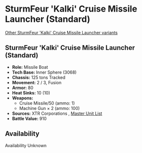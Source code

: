 # SturmFeur 'Kalki' Cruise Missile Launcher (Standard) 

[Other SturmFeur 'Kalki' Cruise Missile Launcher variants](../sturmfeur_kalki_cruise_missile_launcher.md) 

## SturmFeur 'Kalki' Cruise Missile Launcher (Standard) 

- **Role:** Missile Boat 
- **Tech Base:** Inner Sphere (3068) 
- **Chassis:** 125 tons Tracked 
- **Movement:** 2 / 3, Fusion 
- **Armor:** 80 
- **Heat Sinks:** 10 (10) 
- **Weapons:** 
  - Cruise Missile/50 (ammo: 1) 
  - Machine Gun × 2 (ammo: 100) 
- **Sources:** XTR Corporations , [Master Unit List](http://masterunitlist.info/Unit/Details/3112) 
- **Battle Value:** 910 

## Availability 

Availability Unknown 

